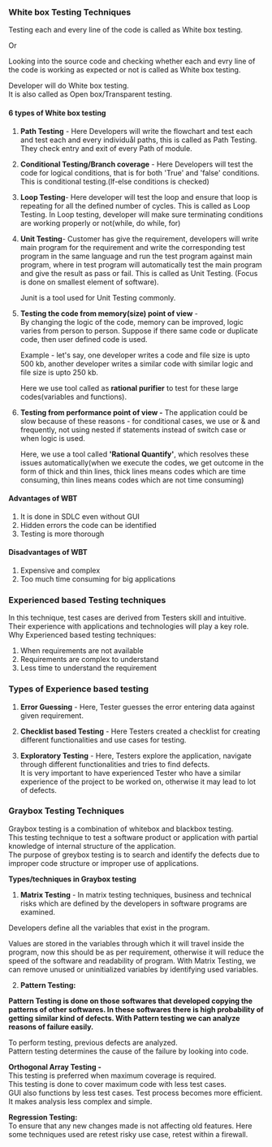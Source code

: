 ### White box Testing Techniques
Testing each and every line of the code is called as White box testing.  

Or

Looking into the source code and checking whether each and evry line of the code
is working as expected or not is called as White box testing.  

Developer will do White box testing.   
It is also called as Open box/Transparent testing.

#### 6 types of White box testing  

1) **Path Testing** - Here Developers will write the flowchart and test each and test
each and every individuål paths, this is called as Path Testing. They check
entry and exit of every Path of module.  

2) **Conditional Testing/Branch coverage** - Here Developers will test the code
for logical conditions, that is for both 'True' and 'false' conditions. This is
conditional testing.(lf-else conditions is checked)  

3) **Loop Testing**- Here developer will test the loop and ensure that loop is
repeating for all the defined number of cycles. This is called as Loop Testing.
In Loop testing, developer will make sure terminating conditions are working
properly or not(while, do while, for)  

4) **Unit Testing**- Customer has give the requirement, developers will write main
program for the requirement and write the corresponding test program in the same
language and run the test program against main program, where in test program
will automatically test the main program and give the result as pass or fail. This is
called as Unit Testing. (Focus is done on smallest element of software).  

    Junit is a tool used for Unit Testing commonly.

5) **Testing the code from memory(size) point of view** -   
By changing the logic of
the code, memory can be improved, logic varies from person to person. Suppose
if there same code or duplicate code, then user defined code is used.  

    Example - let's say, one developer writes a code and file size is upto 500 kb,
    another developer writes a similar code with similar logic and file size is upto 250 kb.  

    Here we use tool called as **rational purifier** to test for these large codes(variables
    and functions).

6. **Testing from performance point of view -** 
The application could be slow
because of these reasons - for conditional cases, we use or & and frequently, not
using nested if statements instead of switch case or when logic is used.  

    Here, we use a tool called **'Rational Quantify'**, which resolves these issues
    automatically(when we execute the codes, we get outcome in the form of thick
    and thin lines, thick lines means codes which are time consuming, thin lines
    means codes which are not time consuming)

#### Advantages of WBT  
1. It is done in SDLC even without GUI  
2. Hidden errors the code can be identified  
3. Testing is more thorough  
#### Disadvantages of WBT
1. Expensive and complex  
2. Too much time consuming for big applications

### Experienced based Testing techniques
In this technique, test cases are derived from Testers skill and intuitive. Their
experience with applications and technologies will play a key role.  
Why Experienced based testing techniques:
1) When requirements are not available
2) Requirements are complex to understand
3) Less time to understand the requirement

### Types of Experience based testing
1. **Error Guessing** - Here, Tester guesses the error entering data against given
requirement.  

2. **Checklist based Testing** - Here Testers created a checklist for creating different
functionalities and use cases for testing.  

3. **Exploratory Testing** - Here, Testers explore the application, navigate through
different functionalities and tries to find defects.  
It is very important to have experienced Tester who have a similar experience of
the project to be worked on, otherwise it may lead to lot of defects.

### Graybox Testing Techniques
Graybox testing is a combination of whitebox and blackbox testing.  
This testing technique to test a software product or application with partial
knowledge of internal structure of the application.  
The purpose of greybox testing is to search and identify the defects due to
improper code structure or improper use of applications.

**Types/techniques in Graybox testing**  
1. **Matrix Testing** - In matrix testing techniques, business and technical risks which
are defined by the developers in software programs are examined. 

Developers define all the variables that exist in the program.  


Values are stored in the variables through which it will travel inside the program,
now this should be as per requirement, otherwise it will reduce the speed of the
software and readability of program. With Matrix Testing, we can remove unused
or uninitialized variables by identifying used variables.

2. **Pattern Testing:**  

**Pattern Testing is done on those softwares that developed copying the
patterns of other softwares. In these softwares there is high probability of
getting similar kind of defects. With Pattern testing we can analyze reasons
of failure easily.**

To perform testing, previous defects are analyzed.  
Pattern testing determines the cause of the failure by looking into code.

**Orthogonal Array Testing -**   
This testing is preferred when maximum coverage is
required.  
This testing is done to cover maximum code with less test cases.  
GUI also functions by less test cases.
Test process becomes more efficient.  
It makes analysis less complex and simple.

**Regression Testing:**  
To ensure that any new changes made is not affecting old features. Here some
techniques used are retest risky use case, retest within a firewall.
